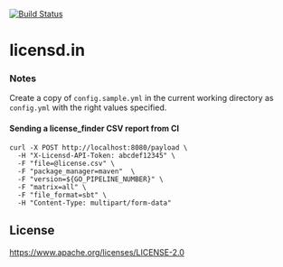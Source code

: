 [![Build Status](https://travis-ci.org/ashwanthkumar/licensd-server.svg?branch=master)](https://travis-ci.org/ashwanthkumar/licensd-server)
# licensd.in

### Notes
Create a copy of `config.sample.yml` in the current working directory as `config.yml` with the right values specified.

#### Sending a license_finder CSV report from CI
```
curl -X POST http://localhost:8080/payload \
  -H "X-Licensd-API-Token: abcdef12345" \
  -F "file=@license.csv" \
  -F "package_manager=maven"  \
  -F "version=${GO_PIPELINE_NUMBER}" \
  -F "matrix=all" \
  -F "file_format=sbt" \
  -H "Content-Type: multipart/form-data"
```

## License
https://www.apache.org/licenses/LICENSE-2.0
